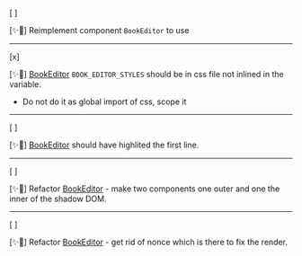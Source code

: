 [ ]

[✨👲] Reimplement component `BookEditor` to use

---

[x]

[✨👲] [BookEditor](/src/book-components/BookEditor/BookEditor.tsx) `BOOK_EDITOR_STYLES` should be in css file not inlined in the variable.

-   Do not do it as global import of css, scope it

---

[ ]

[✨👲] [BookEditor](/src/book-components/BookEditor/BookEditor.tsx) should have highlited the first line.

---

[ ]

[✨👲] Refactor [BookEditor](/src/book-components/BookEditor/BookEditor.tsx) - make two components one outer and one the inner of the shadow DOM.

---

[ ]

[✨👲] Refactor [BookEditor](/src/book-components/BookEditor/BookEditor.tsx) - get rid of nonce which is there to fix the render.

